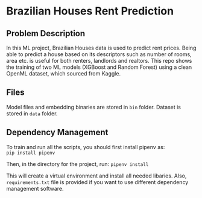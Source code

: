 # Brazilian Houses Rent Prediction

## Problem Description

In this ML project, Brazilian Houses data is used to predict rent prices. Being able to predict a house based on its descriptors such as number of rooms, area etc. is useful for both renters, landlords and realtors. This repo shows the training of two ML models (XGBoost and Random Forest) using a clean OpenML dataset, which sourced from Kaggle. 

## Files

Model files and embedding binaries are stored in `bin` folder.
Dataset is stored in `data` folder.


## Dependency Management

To train and run all the scripts, you should first install pipenv as: <br>
`pip install pipenv` <br>

Then, in the directory for the project, run:
`pipenv install`

This will create a virtual environment and install all needed libaries. Also, `requirements.txt` file is provided if you want to use different dependency management software.